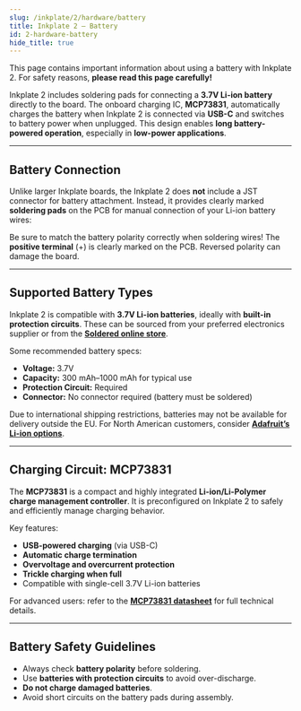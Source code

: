 ```yaml
---
slug: /inkplate/2/hardware/battery
title: Inkplate 2 – Battery
id: 2-hardware-battery
hide_title: true
---
```


<SectionTitle title="Battery" backgroundImage="/img/inkplate_2/hardware.png" />

<WarningBox>This page contains important information about using a battery with Inkplate 2. For safety reasons, **please read this page carefully!**</WarningBox>

Inkplate 2 includes soldering pads for connecting a **3.7V Li-ion battery** directly to the board. The onboard charging IC, **MCP73831**, automatically charges the battery when Inkplate 2 is connected via **USB-C** and switches to battery power when unplugged. This design enables **long battery-powered operation**, especially in **low-power applications**.

<CenteredImage src="/img/inkplate_2/battery_connector.png" alt="Inkplate 2 battery JST connector" caption="Battery connector" width="500px"/>  

<CenteredImage src="/img/inkplate_2/chrg_led.png" alt="Inkplate 2 Onboard charging indicator LED" caption="Onboard charging indicator LED" width="500px"/>  

---

## Battery Connection

Unlike larger Inkplate boards, the Inkplate 2 does **not** include a JST connector for battery attachment. Instead, it provides clearly marked **soldering pads** on the PCB for manual connection of your Li-ion battery wires:

<InfoBox>Be sure to match the battery polarity correctly when soldering wires! The **positive terminal** (+) is clearly marked on the PCB. Reversed polarity can damage the board.</InfoBox>

---

## Supported Battery Types

Inkplate 2 is compatible with **3.7V Li-ion batteries**, ideally with **built-in protection circuits**. These can be sourced from your preferred electronics supplier or from the [**Soldered online store**](https://soldered.com/categories/power-sources-batteries/batteries/lithium-batteries/).

Some recommended battery specs:
- **Voltage:** 3.7V
- **Capacity:** 300 mAh–1000 mAh for typical use
- **Protection Circuit:** Required
- **Connector:** No connector required (battery must be soldered)

<InfoBox>Due to international shipping restrictions, batteries may not be available for delivery outside the EU. For North American customers, consider [**Adafruit’s Li-ion options**](https://www.adafruit.com/category/574).</InfoBox>

---

## Charging Circuit: MCP73831

The **MCP73831** is a compact and highly integrated **Li-ion/Li-Polymer charge management controller**. It is preconfigured on Inkplate 2 to safely and efficiently manage charging behavior.

Key features:
- **USB-powered charging** (via USB-C)
- **Automatic charge termination**
- **Overvoltage and overcurrent protection**
- **Trickle charging when full**
- Compatible with single-cell 3.7V Li-ion batteries

<FunctionDocumentation
  functionName="MCP73831"
  description="Single-cell Li-ion battery charge controller used on Inkplate 2"
  returnDescription="Hardware only – automatic operation without user configuration"
/>

<InfoBox>For advanced users: refer to the [**MCP73831 datasheet**](https://ww1.microchip.com/downloads/en/DeviceDoc/MCP73831-Family-Data-Sheet-DS20001984H.pdf) for full technical details.</InfoBox>

---

## Battery Safety Guidelines

- Always check **battery polarity** before soldering.
- Use **batteries with protection circuits** to avoid over-discharge.
- **Do not charge damaged batteries**.
- Avoid short circuits on the battery pads during assembly.